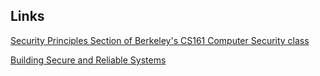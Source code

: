 ## Links

[Security Principles Section of Berkeley's CS161 Computer Security class](https://textbook.cs161.org/principles/principles.html)

[Building Secure and Reliable Systems](https://google.github.io/building-secure-and-reliable-systems/raw/toc.html)